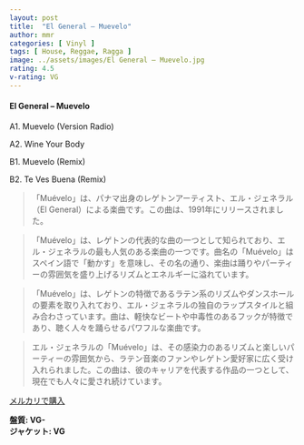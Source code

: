 ```yaml
---
layout: post
title:  "El General – Muevelo"
author: mmr
categories: [ Vinyl ]
tags: [ House, Reggae, Ragga ]
image: ../assets/images/El General – Muevelo.jpg
rating: 4.5
v-rating: VG
---
```


#### El General – Muevelo

A1. Muevelo (Version Radio)

A2. Wine Your Body

B1. Muevelo (Remix)

B2. Te Ves Buena (Remix)

> 「Muévelo」は、パナマ出身のレゲトンアーティスト、エル・ジェネラル（El General）による楽曲です。この曲は、1991年にリリースされました。

> 「Muévelo」は、レゲトンの代表的な曲の一つとして知られており、エル・ジェネラルの最も人気のある楽曲の一つです。曲名の「Muévelo」はスペイン語で「動かす」を意味し、その名の通り、楽曲は踊りやパーティーの雰囲気を盛り上げるリズムとエネルギーに溢れています。

> 「Muévelo」は、レゲトンの特徴であるラテン系のリズムやダンスホールの要素を取り入れており、エル・ジェネラルの独自のラップスタイルと組み合わさっています。曲は、軽快なビートや中毒性のあるフックが特徴であり、聴く人々を踊らせるパワフルな楽曲です。

> エル・ジェネラルの「Muévelo」は、その感染力のあるリズムと楽しいパーティーの雰囲気から、ラテン音楽のファンやレゲトン愛好家に広く受け入れられました。この曲は、彼のキャリアを代表する作品の一つとして、現在でも人々に愛され続けています。


[メルカリで購入](https://jp.mercari.com/item/m24319848302)

<div class="mt-4 mb-4 d-flex align-items-center">
<strong class="mr-1">盤質: VG-</strong>
</div>
<div class="mt-4 mb-4 d-flex align-items-center">
<strong class="mr-1">ジャケット: VG</strong>
</div>
